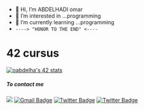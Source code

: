 - 👋 Hi, I’m ABDELHADI omar
- 👀 I’m interested in ...programming
- 🌱 I’m currently learning ...programming
- ```----> "HONOR TO THE END" <----```
# 42 cursus
[![oabdelha's 42 stats](https://badge42.vercel.app/api/v2/clkdw5kpn003008mh480f29de/stats?cursusId=21&coalitionId=piscine)](https://github.com/JaeSeoKim/badge42)

<!---
oabdelha404/oabdelha404 is a ✨ special ✨ repository because its `README.md` (this file) appears on your GitHub profile.
You can click the Preview link to take a look at your changes.
--->
##### To contact me
 <a href="https://github.com/C0M-M4ND0" target="_blank"><img src="https://img.shields.io/badge/github-000000?style=flat-square&logo=Github&logoColor=white"/></a>
[![Gmail Badge](https://img.shields.io/badge/-Gmail-d14836?style=flat-square&logo=Gmail&logoColor=white&link=mailto:omarabdelhadi1337@gmail.com)](mailto:omarabdelhadi1337@gmail.com)
[![Twitter Badge](https://img.shields.io/badge/-Twitter-1c89f0?style=flat-square&logo=twitter&logoColor=white&link=https://twitter.com/C0M_M4ND0/)](https://twitter.com/C0M_M4ND0/) 
[![Twitter Badge](https://img.shields.io/badge/-Facebook-1c89f0?style=flat-square&logo=facebook&logoColor=white&link=https://www.facebook.com/profile.php?id=100077385294005/)](https://www.facebook.com/profile.php?id=100077385294005/)
